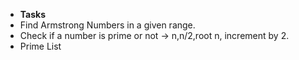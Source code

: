 * **Tasks**
* Find Armstrong Numbers in a given range.
* Check if a number is prime or not  -> n,n/2,root n, increment by 2.
* Prime List



